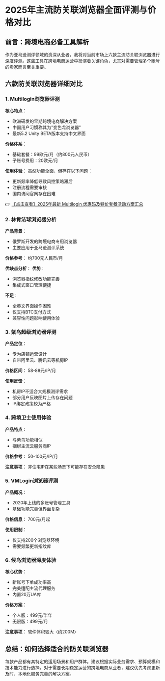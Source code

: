 # 2025年主流防关联浏览器全面评测与价格对比

## 前言：跨境电商必备工具解析
作为亚马逊测评领域的资深从业者，我将对当前市场上六款主流防关联浏览器进行深度评测。这些工具在跨境电商运营中扮演着关键角色，尤其对需要管理多个账号的卖家而言至关重要。

## 六款防关联浏览器详细对比

### 1. Multilogin浏览器评测
**核心特点**：
- 欧洲研发的早期跨境电商解决方案
- 中国用户习惯称其为"变色龙浏览器"
- 最新5.2 Unity BETA版本支持中文界面

**价格体系**：
- 基础套餐：99欧元/月（约800元人民币）
- 子账号费用：20欧元/月

**使用体验**：
虽然功能全面，但存在以下问题：
- 更新频率降低导致风控策略滞后
- 注册流程需要审核
- 国内访问官网存在困难

👉 [【点击查看】2025年最新 Multilogin 优惠码及特价套餐活动方案汇总](https://bit.ly/multIlogin)

### 2. 林肯法球浏览器分析
**产品背景**：
- 俄罗斯开发的跨境电商专用浏览器
- 主要应用于亚马逊测评系统

**价格参考**：
约700元人民币/月

**优缺点分析**：
**优势**：
- 浏览器指纹修改功能完善
- 集成式窗口管理便捷

**不足**：
- 全英文界面操作困难
- 仅支持BTC支付方式
- 兼容性问题影响使用体验

### 3. 紫鸟超级浏览器评测
**产品定位**：
- 专为店铺运营设计
- 自带阿里云、腾讯云等机房IP

**价格区间**：
58-88元/IP/月

**使用反馈**：
- 机房IP不适合大规模测评需求
- 部分用户反映图片上传存在问题
- IP绑定政策较为严格

### 4. 跨境卫士使用体验
**产品特点**：
- 与紫鸟功能相似
- 捆绑主流云服务商IP

**价格参考**：
50-100元/IP/月

**注意事项**：
非住宅IP在某些场景下可能存在安全隐患

### 5. VMLogin浏览器评测
**产品概况**：
- 2020年上线的多账号管理工具
- 基础功能完善但界面复杂

**价格信息**：
700元/月起

**使用限制**：
- 仅支持200个浏览器环境
- 需要频繁更新指纹库

### 6. 候鸟浏览器深度体验
**核心优势**：
- 新账号下单成功率高
- 完美适配主流代理服务
- 内置20万UA库

**价格方案**：
- 个人版：499元/半年
- 无限版：499元/月

**注意事项**：
软件体积较大（约200M）

## 总结：如何选择适合的防关联浏览器
每款产品都有其特定的适用场景和用户群体。建议根据实际业务需求、预算规模和技术能力进行选择。对于需要长期稳定运营的跨境电商从业者，建议优先考虑更新及时、本地化服务完善的解决方案。